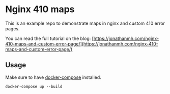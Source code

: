 # Nginx 410 maps

This is an example repo to demonstrate maps in nginx and custom 410 error pages.

You can read the full tutorial on the blog: [https://jonathanmh.com/nginx-410-maps-and-custom-error-page/](https://jonathanmh.com/nginx-410-maps-and-custom-error-page/)

## Usage

Make sure to have [docker-compose](https://docs.docker.com/compose/install/) installed.

```
docker-compose up --build
```
